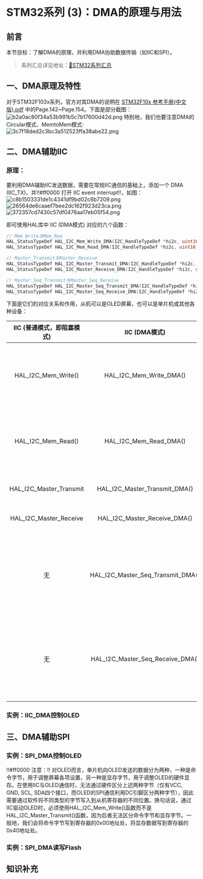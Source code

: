 # STM32系列 (3)：DMA的原理与用法 

## 前言
本节目标：了解DMA的原理，并利用DMA协助数据传输（如IIC和SPI）。  

>系列汇总详见地址：[📕STM32系列汇总](Blogs\STM32\STM32系列汇总.md)

## 一、DMA原理及特性
对于STM32F103x系列，官方对其DMA的说明在 [STM32F10x 参考手册(中文版).pdf](/static/uploads/2024/5/30/764d9b9b210b4c052c24837bf24e0398.pdf) 中的Page.142~Page.154。下面是部分截图：
<img src="https://i3.mjj.rip/2024/06/15/b2a0ac80f34a53b991b5c7b17600d42d.png" alt="b2a0ac80f34a53b991b5c7b17600d42d.png" border="0">
特别地，我们也要注意DMA的Circular模式、MemtoMem模式:
<img src="https://i3.mjj.rip/2024/06/15/3c7f18ded2c3bc3a512523ffa38abe22.png" alt="3c7f18ded2c3bc3a512523ffa38abe22.png" border="0">

## 二、DMA辅助IIC
### 原理：
要利用DMA辅助IIC发送数据，需要在常规IIC通信的基础上，添加一个 DMA (IIC_TX)，并!!#ff0000 打开 IIC event interrupt!!，如图：
<img src="https://i3.mjj.rip/2024/06/15/c8b1503331de1c4341df9bd02c6b7209.png" alt="c8b1503331de1c4341df9bd02c6b7209.png" border="0">
<img src="https://i3.mjj.rip/2024/06/15/26564de6caaef7bee2dc162f923d23ca.png" alt="26564de6caaef7bee2dc162f923d23ca.png" border="0">
<img src="https://i3.mjj.rip/2024/06/15/372357cd7430c57df0476aa17eb05f54.png" alt="372357cd7430c57df0476aa17eb05f54.png" border="0">

即可使用HAL库中 IIC (DMA模式) 对应的六个函数：
```c
// Mem_Write与Mem_Rea
HAL_StatusTypeDef HAL_I2C_Mem_Write_DMA(I2C_HandleTypeDef *hi2c, uint16_t DevAddress, uint16_t MemAddress, uint16_t MemAddSize, uint8_t *pData, uint16_t Size);
HAL_StatusTypeDef HAL_I2C_Mem_Read_DMA(I2C_HandleTypeDef *hi2c, uint16_t DevAddress, uint16_t MemAddress, uint16_t MemAddSize, uint8_t *pData, uint16_t Size);

// Master_Transmit与Master_Receive
HAL_StatusTypeDef HAL_I2C_Master_Transmit_DMA(I2C_HandleTypeDef *hi2c, uint16_t DevAddress, uint8_t *pData, uint16_t Size);
HAL_StatusTypeDef HAL_I2C_Master_Receive_DMA(I2C_HandleTypeDef *hi2c, uint16_t DevAddress, uint8_t *pData, uint16_t Size);

// Master_Seq_Transmit与Master_Seq_Receive
HAL_StatusTypeDef HAL_I2C_Master_Seq_Transmit_DMA(I2C_HandleTypeDef *hi2c, uint16_t DevAddress, uint8_t *pData, uint16_t Size, uint32_t XferOptions);
HAL_StatusTypeDef HAL_I2C_Master_Seq_Receive_DMA(I2C_HandleTypeDef *hi2c, uint16_t DevAddress, uint8_t *pData, uint16_t Size, uint32_t XferOptions);
```

下面是它们的对应关系和作用，从机可以是OLED屏幕，也可以是单片机或其他各种设备：  

<div class='center'> 

| IIC (普通模式，即阻塞模式) | IIC (DMA模式) | 作用 |
| :-----: | :---------: | :---------: |
| HAL_I2C_Mem_Write() | HAL_I2C_Mem_Write_DMA() | 主机（单片机）在从机（OLED）寄存器指定位置写入数据 |
| HAL_I2C_Mem_Read() | HAL_I2C_Mem_Read_DMA() | 主机（单片机）在从机（OLED）寄存器指定位置读出数据 |
| HAL_I2C_Master_Transmit  | HAL_I2C_Master_Transmit_DMA() | 主机向从机发送数据 |
|HAL_I2C_Master_Receive | HAL_I2C_Master_Receive_DMA() | 主机接受从机发来的数据 |
|无| HAL_I2C_Master_Seq_Transmit_DMA() | 主机用连续模式向从机发送数据（发送一次数据完毕后，立刻开启下一次发送） |
|无| HAL_I2C_Master_Seq_Receive_DMA() | 主机用连续模式接收从机发来的数据（接收一次数据完毕后，立刻开启下一次接收） |
</div>

### 实例：IIC_DMA控制OLED

## 三、DMA辅助SPI

### 实例：SPI_DMA控制OLED
!!#ff0000 注意：!!
对OLED而言，单片机向OLED发送的数据分为两种，一种是命令字节，用于调整屏幕各项设置，另一种是显存字节，用于调整OLED的硬件显存。在使用IIC与OLED通信时，无法通过硬件区分上述两种字节（仅有VCC, GND, SCL, SDA四个接口，而OLED的SPI通信利用DC引脚区分两种字节），因此需要通过软件将不同类型的字节写入到从机寄存器的不同位置。换句话说，通过IIC驱动OLED时，必须使用HAL_I2C_Mem_Write()函数而不是HAL_I2C_Master_Transmit()函数，因为后者无法区分命令字节和显存字节。一般地，我们会将命令字节写到寄存器的0x00地址处，将显存数据写到寄存器的0x40地址处。

### 实例：SPI_DMA读写Flash
## 知识补充




